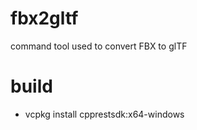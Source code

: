 # fbx2gltf

command tool used to convert FBX to glTF

# build

* vcpkg install cpprestsdk:x64-windows